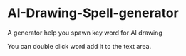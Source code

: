 # AI-Drawing-Spell-generator
A generator help you spawn key word for AI drawing

You can double click word add it to the text area.
